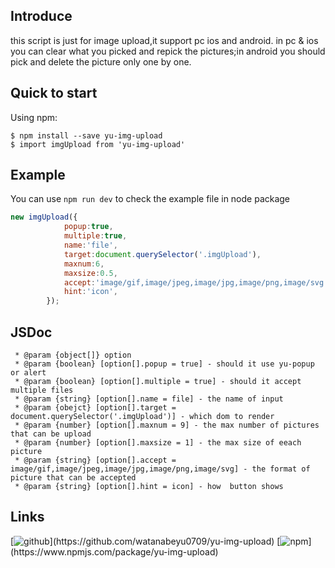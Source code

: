 ## Introduce
this script is just for image upload,it support pc ios and android. in pc & ios you can clear what you picked and repick the pictures;in android you should pick and delete the picture only one by one.

## Quick to start
Using npm:
```shell
$ npm install --save yu-img-upload
$ import imgUpload from 'yu-img-upload'
```

## Example
You can use `npm run dev` to check the example file in node package
```js
new imgUpload({
            popup:true,
            multiple:true,
            name:'file',
            target:document.querySelector('.imgUpload'),
            maxnum:6,
            maxsize:0.5,
            accept:'image/gif,image/jpeg,image/jpg,image/png,image/svg',
            hint:'icon',
        });
```

## JSDoc
```jsdoc
 * @param {object[]} option
 * @param {boolean} [option[].popup = true] - should it use yu-popup or alert
 * @param {boolean} [option[].multiple = true] - should it accept multiple files
 * @param {string} [option[].name = file] - the name of input
 * @param {obejct} [option[].target = document.querySelector('.imgUpload')] - which dom to render
 * @param {number} [option[].maxnum = 9] - the max number of pictures that can be upload
 * @param {number} [option[].maxsize = 1] - the max size of eeach picture
 * @param {string} [option[].accept = image/gif,image/jpeg,image/jpg,image/png,image/svg] - the format of picture that can be accepted
 * @param {string} [option[].hint = icon] - how  button shows
```

## Links
[![github](http://p0kpwl4c8.bkt.clouddn.com/icon/github_c.png!icon_sm "https://github.com/watanabeyu0709/yu-img-upload")](https://github.com/watanabeyu0709/yu-img-upload)
[![npm](http://p0kpwl4c8.bkt.clouddn.com/icon/npm_c.png!icon_sm "https://www.npmjs.com/package/yu-img-upload")](https://www.npmjs.com/package/yu-img-upload)

